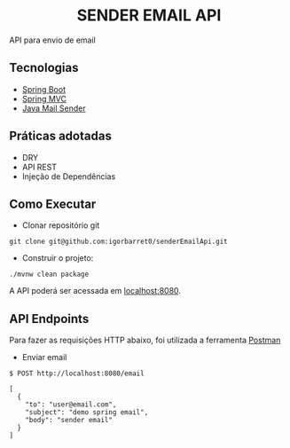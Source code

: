 <h1 align="center">
  SENDER EMAIL API
</h1>

API para envio de email

## Tecnologias

- [Spring Boot](https://spring.io/projects/spring-boot)
- [Spring MVC](https://spring.io/guides/gs/serving-web-content/)
- [Java Mail Sender](https://docs.spring.io/spring-framework/docs/current/javadoc-api/org/springframework/mail/javamail/JavaMailSender.html)

## Práticas adotadas

- DRY
- API REST
- Injeção de Dependências

## Como Executar

- Clonar repositório git
```
git clone git@github.com:igorbarret0/senderEmailApi.git
```

- Construir o projeto:
```
./mvnw clean package
```


A API poderá ser acessada em [localhost:8080](http://localhost:8080).

## API Endpoints

Para fazer as requisições HTTP abaixo, foi utilizada a ferramenta [Postman](https://www.postman.com/)

- Enviar email
```
$ POST http://localhost:8080/email

[
  {
    "to": "user@email.com",
    "subject": "demo spring email",
    "body": "sender email"
  }
]
```
